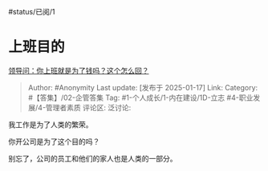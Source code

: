 #status/已阅/1 

# 上班目的
[领导问：你上班就是为了钱吗？这个怎么回？](https://www.zhihu.com/question/617934244/answer/80839523168)

> Author: #Anonymity
> Last update: [发布于 2025-01-17]
> Link:
> Category: #【答集】/02-企管答集 
> Tag: #1-个人成长/1-内在建设/1D-立志 #4-职业发展/4-管理者素质 
> 评论区:
> 泛讨论:

我工作是为了人类的繁荣。

你开公司是为了这个目的吗？

别忘了，公司的员工和他们的家人也是人类的一部分。
